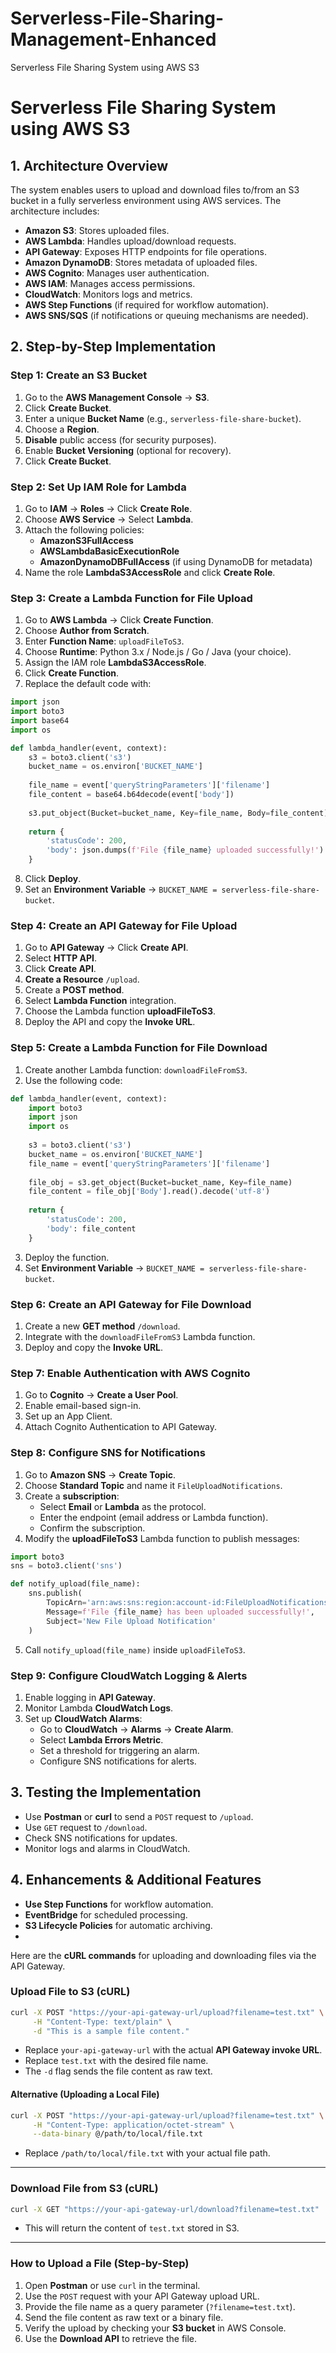# Serverless-File-Sharing-Management-Enhanced
Serverless File Sharing System using AWS S3

# Serverless File Sharing System using AWS S3

## **1. Architecture Overview**
The system enables users to upload and download files to/from an S3 bucket in a fully serverless environment using AWS services. The architecture includes:

- **Amazon S3**: Stores uploaded files.
- **AWS Lambda**: Handles upload/download requests.
- **API Gateway**: Exposes HTTP endpoints for file operations.
- **Amazon DynamoDB**: Stores metadata of uploaded files.
- **AWS Cognito**: Manages user authentication.
- **AWS IAM**: Manages access permissions.
- **CloudWatch**: Monitors logs and metrics.
- **AWS Step Functions** (if required for workflow automation).
- **AWS SNS/SQS** (if notifications or queuing mechanisms are needed).

## **2. Step-by-Step Implementation**

### **Step 1: Create an S3 Bucket**
1. Go to the **AWS Management Console** → **S3**.
2. Click **Create Bucket**.
3. Enter a unique **Bucket Name** (e.g., `serverless-file-share-bucket`).
4. Choose a **Region**.
5. **Disable** public access (for security purposes).
6. Enable **Bucket Versioning** (optional for recovery).
7. Click **Create Bucket**.

### **Step 2: Set Up IAM Role for Lambda**
1. Go to **IAM** → **Roles** → Click **Create Role**.
2. Choose **AWS Service** → Select **Lambda**.
3. Attach the following policies:
   - **AmazonS3FullAccess**
   - **AWSLambdaBasicExecutionRole**
   - **AmazonDynamoDBFullAccess** (if using DynamoDB for metadata)
4. Name the role **LambdaS3AccessRole** and click **Create Role**.

### **Step 3: Create a Lambda Function for File Upload**
1. Go to **AWS Lambda** → Click **Create Function**.
2. Choose **Author from Scratch**.
3. Enter **Function Name**: `uploadFileToS3`.
4. Choose **Runtime**: Python 3.x / Node.js / Go / Java (your choice).
5. Assign the IAM role **LambdaS3AccessRole**.
6. Click **Create Function**.
7. Replace the default code with:

```python
import json
import boto3
import base64
import os

def lambda_handler(event, context):
    s3 = boto3.client('s3')
    bucket_name = os.environ['BUCKET_NAME']
    
    file_name = event['queryStringParameters']['filename']
    file_content = base64.b64decode(event['body'])
    
    s3.put_object(Bucket=bucket_name, Key=file_name, Body=file_content)
    
    return {
        'statusCode': 200,
        'body': json.dumps(f'File {file_name} uploaded successfully!')
    }
```
8. Click **Deploy**.
9. Set an **Environment Variable** → `BUCKET_NAME = serverless-file-share-bucket`.

### **Step 4: Create an API Gateway for File Upload**
1. Go to **API Gateway** → Click **Create API**.
2. Select **HTTP API**.
3. Click **Create API**.
4. **Create a Resource** `/upload`.
5. Create a **POST method**.
6. Select **Lambda Function** integration.
7. Choose the Lambda function **uploadFileToS3**.
8. Deploy the API and copy the **Invoke URL**.

### **Step 5: Create a Lambda Function for File Download**
1. Create another Lambda function: `downloadFileFromS3`.
2. Use the following code:

```python
def lambda_handler(event, context):
    import boto3
    import json
    import os
    
    s3 = boto3.client('s3')
    bucket_name = os.environ['BUCKET_NAME']
    file_name = event['queryStringParameters']['filename']
    
    file_obj = s3.get_object(Bucket=bucket_name, Key=file_name)
    file_content = file_obj['Body'].read().decode('utf-8')
    
    return {
        'statusCode': 200,
        'body': file_content
    }
```
3. Deploy the function.
4. Set **Environment Variable** → `BUCKET_NAME = serverless-file-share-bucket`.

### **Step 6: Create an API Gateway for File Download**
1. Create a new **GET method** `/download`.
2. Integrate with the `downloadFileFromS3` Lambda function.
3. Deploy and copy the **Invoke URL**.

### **Step 7: Enable Authentication with AWS Cognito**
1. Go to **Cognito** → **Create a User Pool**.
2. Enable email-based sign-in.
3. Set up an App Client.
4. Attach Cognito Authentication to API Gateway.

### **Step 8: Configure SNS for Notifications**
1. Go to **Amazon SNS** → **Create Topic**.
2. Choose **Standard Topic** and name it `FileUploadNotifications`.
3. Create a **subscription**:
   - Select **Email** or **Lambda** as the protocol.
   - Enter the endpoint (email address or Lambda function).
   - Confirm the subscription.
4. Modify the **uploadFileToS3** Lambda function to publish messages:

```python
import boto3
sns = boto3.client('sns')

def notify_upload(file_name):
    sns.publish(
        TopicArn='arn:aws:sns:region:account-id:FileUploadNotifications',
        Message=f'File {file_name} has been uploaded successfully!',
        Subject='New File Upload Notification'
    )
```
5. Call `notify_upload(file_name)` inside `uploadFileToS3`.

### **Step 9: Configure CloudWatch Logging & Alerts**
1. Enable logging in **API Gateway**.
2. Monitor Lambda **CloudWatch Logs**.
3. Set up **CloudWatch Alarms**:
   - Go to **CloudWatch** → **Alarms** → **Create Alarm**.
   - Select **Lambda Errors Metric**.
   - Set a threshold for triggering an alarm.
   - Configure SNS notifications for alerts.

## **3. Testing the Implementation**
- Use **Postman** or **curl** to send a `POST` request to `/upload`.
- Use `GET` request to `/download`.
- Check SNS notifications for updates.
- Monitor logs and alarms in CloudWatch.

## **4. Enhancements & Additional Features**
- **Use Step Functions** for workflow automation.
- **EventBridge** for scheduled processing.
- **S3 Lifecycle Policies** for automatic archiving.
- 

Here are the **cURL commands** for uploading and downloading files via the API Gateway.

### **Upload File to S3 (cURL)**
```sh
curl -X POST "https://your-api-gateway-url/upload?filename=test.txt" \
     -H "Content-Type: text/plain" \
     -d "This is a sample file content."
```
- Replace `your-api-gateway-url` with the actual **API Gateway invoke URL**.
- Replace `test.txt` with the desired file name.
- The `-d` flag sends the file content as raw text.

#### **Alternative (Uploading a Local File)**
```sh
curl -X POST "https://your-api-gateway-url/upload?filename=test.txt" \
     -H "Content-Type: application/octet-stream" \
     --data-binary @/path/to/local/file.txt
```
- Replace `/path/to/local/file.txt` with your actual file path.

---

### **Download File from S3 (cURL)**
```sh
curl -X GET "https://your-api-gateway-url/download?filename=test.txt"
```
- This will return the content of `test.txt` stored in S3.

---

### **How to Upload a File (Step-by-Step)**
1. Open **Postman** or use `curl` in the terminal.
2. Use the `POST` request with your API Gateway upload URL.
3. Provide the file name as a query parameter (`?filename=test.txt`).
4. Send the file content as raw text or a binary file.
5. Verify the upload by checking your **S3 bucket** in AWS Console.
6. Use the **Download API** to retrieve the file.


